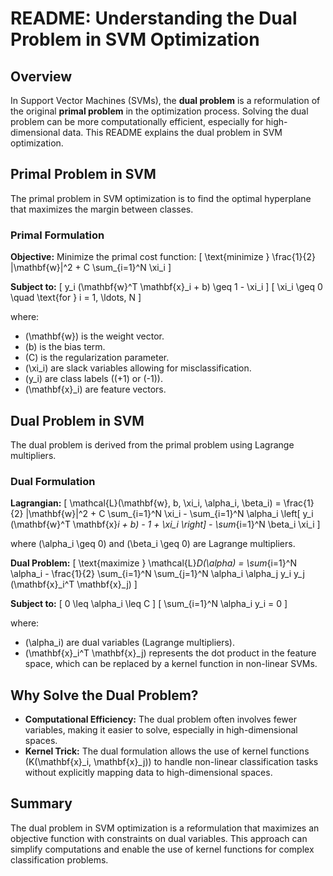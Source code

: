 # README: Understanding the Dual Problem in SVM Optimization

## Overview

In Support Vector Machines (SVMs), the **dual problem** is a reformulation of the original **primal problem** in the optimization process. Solving the dual problem can be more computationally efficient, especially for high-dimensional data. This README explains the dual problem in SVM optimization.

## Primal Problem in SVM

The primal problem in SVM optimization is to find the optimal hyperplane that maximizes the margin between classes. 

### Primal Formulation

**Objective:**
Minimize the primal cost function:
\[ \text{minimize } \frac{1}{2} \|\mathbf{w}\|^2 + C \sum_{i=1}^N \xi_i \]

**Subject to:**
\[ y_i (\mathbf{w}^T \mathbf{x}_i + b) \geq 1 - \xi_i \]
\[ \xi_i \geq 0 \quad \text{for } i = 1, \ldots, N \]

where:
- \(\mathbf{w}\) is the weight vector.
- \(b\) is the bias term.
- \(C\) is the regularization parameter.
- \(\xi_i\) are slack variables allowing for misclassification.
- \(y_i\) are class labels (\(+1\) or \(-1\)).
- \(\mathbf{x}_i\) are feature vectors.

## Dual Problem in SVM

The dual problem is derived from the primal problem using Lagrange multipliers.

### Dual Formulation

**Lagrangian:**
\[ \mathcal{L}(\mathbf{w}, b, \xi_i, \alpha_i, \beta_i) = \frac{1}{2} \|\mathbf{w}\|^2 + C \sum_{i=1}^N \xi_i - \sum_{i=1}^N \alpha_i \left[ y_i (\mathbf{w}^T \mathbf{x}_i + b) - 1 + \xi_i \right] - \sum_{i=1}^N \beta_i \xi_i \]

where \(\alpha_i \geq 0\) and \(\beta_i \geq 0\) are Lagrange multipliers.

**Dual Problem:**
\[ \text{maximize } \mathcal{L}_D(\alpha) = \sum_{i=1}^N \alpha_i - \frac{1}{2} \sum_{i=1}^N \sum_{j=1}^N \alpha_i \alpha_j y_i y_j (\mathbf{x}_i^T \mathbf{x}_j) \]

**Subject to:**
\[ 0 \leq \alpha_i \leq C \]
\[ \sum_{i=1}^N \alpha_i y_i = 0 \]

where:
- \(\alpha_i\) are dual variables (Lagrange multipliers).
- \(\mathbf{x}_i^T \mathbf{x}_j\) represents the dot product in the feature space, which can be replaced by a kernel function in non-linear SVMs.

## Why Solve the Dual Problem?

- **Computational Efficiency:** The dual problem often involves fewer variables, making it easier to solve, especially in high-dimensional spaces.
- **Kernel Trick:** The dual formulation allows the use of kernel functions \(K(\mathbf{x}_i, \mathbf{x}_j)\) to handle non-linear classification tasks without explicitly mapping data to high-dimensional spaces.

## Summary

The dual problem in SVM optimization is a reformulation that maximizes an objective function with constraints on dual variables. This approach can simplify computations and enable the use of kernel functions for complex classification problems.

